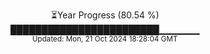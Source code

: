 <p align="center">
⏳Year Progress (80.54 %) <br>
████████████████████████▁▁▁▁▁▁ <br>
<sub>Updated: Mon, 21 Oct 2024 18:28:04 GMT</sub>
</p>

